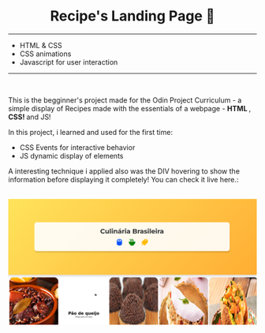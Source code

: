 <div align = 'center'>
    <h1> Recipe's Landing Page 🥪 </h1>
</div>
    <hr>
<div>
    <ul>
        <li> HTML & CSS </li>
        <li> CSS animations </li>
        <li>Javascript for user interaction</li>
    </ul>
</div>
    <hr>
    <br>
    <p> This is the begginner's project made for the Odin Project Curriculum - a simple display of Recipes made with the essentials of a webpage - <strong> HTML </strong>, <strong> CSS! </strong> and JS!<strong></strong> 
    <p>In this project, i learned and used for the first time:  </p>
    <ul>
        <li> CSS Events for interactive behavior</li>
        <li>JS dynamic display of elements</li>
    </ul>
    <p>A interesting technique i applied also was the DIV hovering to show the information before displaying it completely! You can check it live here.: <a href = "#"></a></p>
    <br>
    <img src = "../../images/recipe-page.png">
     